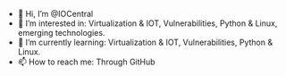 - 👋 Hi, I’m @IOCentral
- 👀 I’m interested in: Virtualization & IOT, Vulnerabilities, Python & Linux, emerging technologies. 
- 🌱 I’m currently learning: Virtualization & IOT, Vulnerabilities, Python & Linux.
- 📫 How to reach me: Through GitHub 
<!---
IOCentral/IOCentral is a ✨ special ✨ repository because its `README.md` (this file) appears on your GitHub profile.
You can click the Preview link to take a look at your changes.
--->
